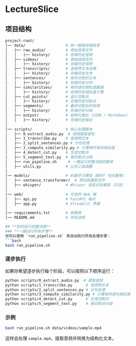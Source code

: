# **LectureSlice**

## **项目结构**
```bash
project-root/
│── data/                  # 统一数据存储目录
│   ├── raw_audio/         # 原始音频文件
│   │   ├── history/       # 存储历史音频
│   ├── videos/            # 原始视频文件
│   │   ├── history/       # 存储历史视频
│   ├── transcripts/       # 语音转文本结果
│   │   ├── history/       # 存储历史文本
│   ├── sentences/         # 按句分割的文本
│   │   ├── history/       # 存储历史分句
│   ├── similarities/      # 相邻语句相似度数据
│   │   ├── history/       # 存储历史相似度计算
│   ├── cut_points/        # 语义切割点
│   │   ├── history/       # 存储历史切割点
│   ├── segments/          # 最终切割后的段落
│   │   ├── history/       # 存储历史分段
│   ├── output/            # 结构化输出（JSON / Markdown）
│   │   ├── history/       # 存储历史输出
│
│── scripts/               # 核心处理脚本
│   ├── 0_extract_audio.py  # 视频提取音轨
│   ├── 1_transcribe.py    # 音频转文本
│   ├── 2_split_sentences.py # 分句处理
│   ├── 3_compute_similarity.py # 计算相邻语句相似度
│   ├── 4_detect_cut.py    # 生成切割点
│   ├── 5_segment_text.py  # 按切割点分段
│   ├── run_pipeline.sh     # 一键运行完整流程的脚本
│   ├── utils.py           # 公共工具函数
│
│── models/                # 机器学习模型（BERT 句向量等）
│   ├── sentence_transformer/  # 预训练模型文件
│   ├── whisper/           # Whisper 语音识别模型（可选）
│
│── web/                   # 可选的 Web 端
│   ├── api.py             # FastAPI 端点
│   ├── app.py             # Streamlit 界面
│
│── requirements.txt       # 依赖库
│── README.md              # 项目说明

## **如何运行完整流程**
### **一键运行所有步骤**
你可以使用 `run_pipeline.sh` 来自动执行所有处理步骤：
```bash
bash run_pipeline.sh
```

### **逐步执行**
如果你希望逐步执行每个阶段，可以按照以下顺序运行：
```bash
python scripts/0_extract_audio.py  # 提取音频
python scripts/1_transcribe.py      # 音频转文本
python scripts/2_split_sentences.py # 分句处理
python scripts/3_compute_similarity.py # 计算相邻语句相似度
python scripts/4_detect_cut.py      # 生成切割点
python scripts/5_segment_text.py    # 按切割点分段
```

### **示例**
```bash
bash run_pipeline.sh data/videos/sample.mp4
```

这样会处理 `sample.mp4`，提取音频并转换为结构化文本。